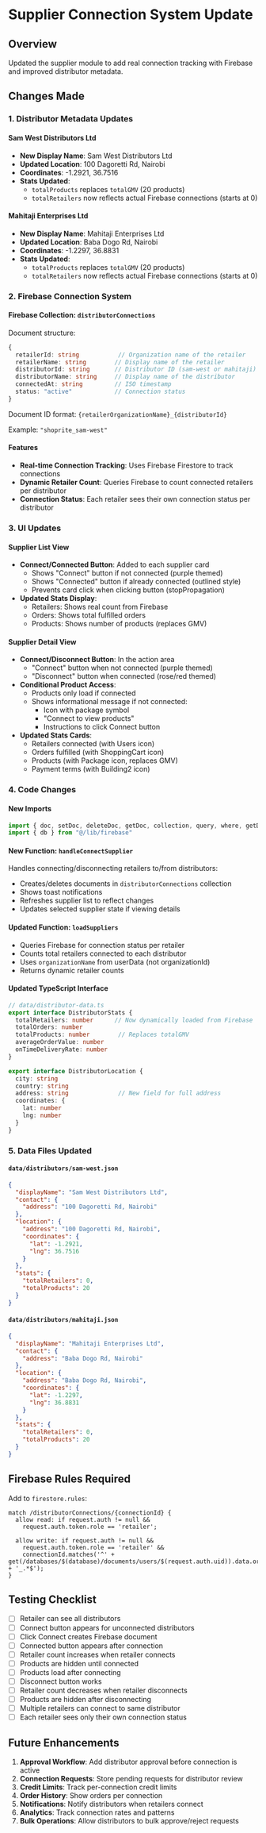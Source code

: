 # Supplier Connection System Update

## Overview
Updated the supplier module to add real connection tracking with Firebase and improved distributor metadata.

## Changes Made

### 1. **Distributor Metadata Updates**

#### Sam West Distributors Ltd
- **New Display Name**: Sam West Distributors Ltd
- **Updated Location**: 100 Dagoretti Rd, Nairobi
- **Coordinates**: -1.2921, 36.7516
- **Stats Updated**: 
  - `totalProducts` replaces `totalGMV` (20 products)
  - `totalRetailers` now reflects actual Firebase connections (starts at 0)

#### Mahitaji Enterprises Ltd
- **New Display Name**: Mahitaji Enterprises Ltd
- **Updated Location**: Baba Dogo Rd, Nairobi
- **Coordinates**: -1.2297, 36.8831
- **Stats Updated**:
  - `totalProducts` replaces `totalGMV` (20 products)
  - `totalRetailers` now reflects actual Firebase connections (starts at 0)

### 2. **Firebase Connection System**

#### Firebase Collection: `distributorConnections`
Document structure:
```typescript
{
  retailerId: string           // Organization name of the retailer
  retailerName: string        // Display name of the retailer
  distributorId: string       // Distributor ID (sam-west or mahitaji)
  distributorName: string     // Display name of the distributor
  connectedAt: string         // ISO timestamp
  status: "active"            // Connection status
}
```

Document ID format: `{retailerOrganizationName}_{distributorId}`

Example: `"shoprite_sam-west"`

#### Features
- **Real-time Connection Tracking**: Uses Firebase Firestore to track connections
- **Dynamic Retailer Count**: Queries Firebase to count connected retailers per distributor
- **Connection Status**: Each retailer sees their own connection status per distributor

### 3. **UI Updates**

#### Supplier List View
- **Connect/Connected Button**: Added to each supplier card
  - Shows "Connect" button if not connected (purple themed)
  - Shows "Connected" button if already connected (outlined style)
  - Prevents card click when clicking button (stopPropagation)
- **Updated Stats Display**:
  - Retailers: Shows real count from Firebase
  - Orders: Shows total fulfilled orders
  - Products: Shows number of products (replaces GMV)

#### Supplier Detail View
- **Connect/Disconnect Button**: In the action area
  - "Connect" button when not connected (purple themed)
  - "Disconnect" button when connected (rose/red themed)
- **Conditional Product Access**:
  - Products only load if connected
  - Shows informational message if not connected:
    - Icon with package symbol
    - "Connect to view products"
    - Instructions to click Connect button
- **Updated Stats Cards**:
  - Retailers connected (with Users icon)
  - Orders fulfilled (with ShoppingCart icon)
  - Products (with Package icon, replaces GMV)
  - Payment terms (with Building2 icon)

### 4. **Code Changes**

#### New Imports
```typescript
import { doc, setDoc, deleteDoc, getDoc, collection, query, where, getDocs, getCountFromServer } from "firebase/firestore"
import { db } from "@/lib/firebase"
```

#### New Function: `handleConnectSupplier`
Handles connecting/disconnecting retailers to/from distributors:
- Creates/deletes documents in `distributorConnections` collection
- Shows toast notifications
- Refreshes supplier list to reflect changes
- Updates selected supplier state if viewing details

#### Updated Function: `loadSuppliers`
- Queries Firebase for connection status per retailer
- Counts total retailers connected to each distributor
- Uses `organizationName` from userData (not organizationId)
- Returns dynamic retailer counts

#### Updated TypeScript Interface
```typescript
// data/distributor-data.ts
export interface DistributorStats {
  totalRetailers: number      // Now dynamically loaded from Firebase
  totalOrders: number
  totalProducts: number        // Replaces totalGMV
  averageOrderValue: number
  onTimeDeliveryRate: number
}

export interface DistributorLocation {
  city: string
  country: string
  address: string              // New field for full address
  coordinates: {
    lat: number
    lng: number
  }
}
```

### 5. **Data Files Updated**

#### `data/distributors/sam-west.json`
```json
{
  "displayName": "Sam West Distributors Ltd",
  "contact": {
    "address": "100 Dagoretti Rd, Nairobi"
  },
  "location": {
    "address": "100 Dagoretti Rd, Nairobi",
    "coordinates": {
      "lat": -1.2921,
      "lng": 36.7516
    }
  },
  "stats": {
    "totalRetailers": 0,
    "totalProducts": 20
  }
}
```

#### `data/distributors/mahitaji.json`
```json
{
  "displayName": "Mahitaji Enterprises Ltd",
  "contact": {
    "address": "Baba Dogo Rd, Nairobi"
  },
  "location": {
    "address": "Baba Dogo Rd, Nairobi",
    "coordinates": {
      "lat": -1.2297,
      "lng": 36.8831
    }
  },
  "stats": {
    "totalRetailers": 0,
    "totalProducts": 20
  }
}
```

## Firebase Rules Required

Add to `firestore.rules`:
```
match /distributorConnections/{connectionId} {
  allow read: if request.auth != null && 
    request.auth.token.role == 'retailer';
  
  allow write: if request.auth != null && 
    request.auth.token.role == 'retailer' &&
    connectionId.matches('^' + get(/databases/$(database)/documents/users/$(request.auth.uid)).data.organizationName + '_.*$');
}
```

## Testing Checklist

- [ ] Retailer can see all distributors
- [ ] Connect button appears for unconnected distributors
- [ ] Click Connect creates Firebase document
- [ ] Connected button appears after connection
- [ ] Retailer count increases when retailer connects
- [ ] Products are hidden until connected
- [ ] Products load after connecting
- [ ] Disconnect button works
- [ ] Retailer count decreases when retailer disconnects
- [ ] Products are hidden after disconnecting
- [ ] Multiple retailers can connect to same distributor
- [ ] Each retailer sees only their own connection status

## Future Enhancements

1. **Approval Workflow**: Add distributor approval before connection is active
2. **Connection Requests**: Store pending requests for distributor review
3. **Credit Limits**: Track per-connection credit limits
4. **Order History**: Show orders per connection
5. **Notifications**: Notify distributors when retailers connect
6. **Analytics**: Track connection rates and patterns
7. **Bulk Operations**: Allow distributors to bulk approve/reject requests
